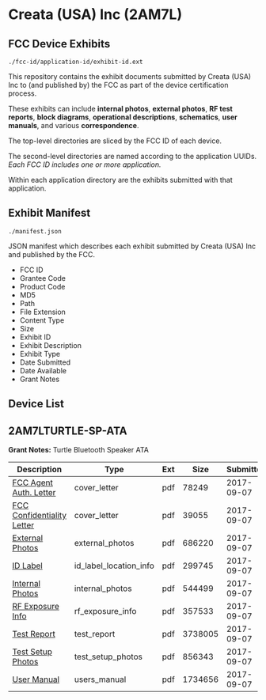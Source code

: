# Creata (USA) Inc (2AM7L)
## FCC Device Exhibits

```
./fcc-id/application-id/exhibit-id.ext
```

This repository contains the exhibit documents submitted by Creata (USA) Inc to (and published by) the FCC as part of the device certification process.

These exhibits can include **internal photos**, **external photos**, **RF test reports**, **block diagrams**, **operational descriptions**, **schematics**, **user manuals**, and various **correspondence**.

The top-level directories are sliced by the FCC ID of each device.

The second-level directories are named according to the application UUIDs. *Each FCC ID includes one or more application.*

Within each application directory are the exhibits submitted with that application. 

## Exhibit Manifest

```
./manifest.json
```

JSON manifest which describes each exhibit submitted by Creata (USA) Inc and published by the FCC.

- FCC ID
- Grantee Code
- Product Code
- MD5
- Path
- File Extension
- Content Type
- Size
- Exhibit ID
- Exhibit Description
- Exhibit Type
- Date Submitted
- Date Available
- Grant Notes

## Device List
## 2AM7LTURTLE-SP-ATA
**Grant Notes:** Turtle Bluetooth Speaker ATA

| Description | Type | Ext | Size | Submitted | Available |
| ----------- | ---- | --- | ---- | --------- | --------- |
| [FCC Agent Auth. Letter](2AM7LTURTLE-SP-ATA/75ed3816d627beb1fe7b34a46e374b7d/3550075.pdf) | cover_letter | pdf | 78249 | 2017-09-07 | 2017-09-07 |
| [FCC Confidentiality Letter](2AM7LTURTLE-SP-ATA/75ed3816d627beb1fe7b34a46e374b7d/3550089.pdf) | cover_letter | pdf | 39055 | 2017-09-07 | 2017-09-07 |
| [External Photos](2AM7LTURTLE-SP-ATA/75ed3816d627beb1fe7b34a46e374b7d/3550107.pdf) | external_photos | pdf | 686220 | 2017-09-07 | 2017-09-07 |
| [ID Label](2AM7LTURTLE-SP-ATA/75ed3816d627beb1fe7b34a46e374b7d/3550125.pdf) | id_label_location_info | pdf | 299745 | 2017-09-07 | 2017-09-07 |
| [Internal Photos](2AM7LTURTLE-SP-ATA/75ed3816d627beb1fe7b34a46e374b7d/3550129.pdf) | internal_photos | pdf | 544499 | 2017-09-07 | 2017-09-07 |
| [RF Exposure Info](2AM7LTURTLE-SP-ATA/75ed3816d627beb1fe7b34a46e374b7d/3550189.pdf) | rf_exposure_info | pdf | 357533 | 2017-09-07 | 2017-09-07 |
| [Test Report](2AM7LTURTLE-SP-ATA/75ed3816d627beb1fe7b34a46e374b7d/3550161.pdf) | test_report | pdf | 3738005 | 2017-09-07 | 2017-09-07 |
| [Test Setup Photos](2AM7LTURTLE-SP-ATA/75ed3816d627beb1fe7b34a46e374b7d/3550139.pdf) | test_setup_photos | pdf | 856343 | 2017-09-07 | 2017-09-07 |
| [User Manual](2AM7LTURTLE-SP-ATA/75ed3816d627beb1fe7b34a46e374b7d/3550148.pdf) | users_manual | pdf | 1734656 | 2017-09-07 | 2017-09-07 |
